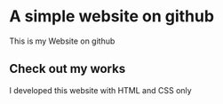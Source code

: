 # A simple website on github
This is my Website on github
## Check out my works
I developed this website with HTML and CSS only